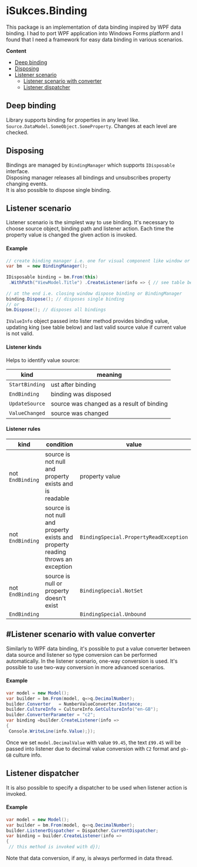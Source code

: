 
# iSukces.Binding
This package is an implementation of data binding inspired by WPF data binding. I had to port WPF application into Windows Forms platform and I found that I need a framework for easy data binding in various scenarios.

__Content__
* [Deep binding](#deep-binding)
* [Disposing](#disposing)
* [Listener scenario](#listener-scenario)
    * [Listener scenario with converter](#listener-scenario-with-value-converter)
    * [Listener dispatcher](#listener-dispatcher)


## Deep binding
Library supports binding for properties in any level like. ```Source.DataModel.SomeObject.SomeProperty```. Changes at each level are checked.


## Disposing
Bindings are managed by ```BindingManager``` which supports ```IDisposable``` interface.   
Disposing manager releases all bindings and unsubscribes property changing events.  
It is also possible to dispose single binding.

## Listener scenario
Listener scenario is the simplest way to use binding. It's necessary to choose source object, binding path and listener action. Each time the property value is changed the given action is invoked.

#### Example
```c#  
// create binding manager i.e. one for visual component like window or user control  
var bm  = new BindingManager();  
  
IDisposable binding = bm.From(this)  
 .WithPath("ViewModel.Title") .CreateListener(info => { // see table below ...      });  
  
// at the end i.e. closing window dispose binding or BindingManager  
binding.Dispose(); // disposes single binding  
// or  
bm.Dispose(); // disposes all bindings  
```  

```IValueInfo``` object passed into lister method provides binding value, updating king (see table below) and last valid source value if current value is not valid.

#### Listener kinds

Helps to identify value source:

| kind               | meaning                                   |  
|--------------------|-------------------------------------------|  
| ```StartBinding``` | ust after binding                         |  
| ```EndBinding```   | binding was disposed                      |  
| ```UpdateSource``` | source was changed as a result of binding |  
| ```ValueChanged``` | source was changed                        |  

#### Listener rules

| kind                                     | condition                                                                       |                    value                   |  
|------------------------------------------|---------------------------------------------------------------------------------|--------------------------------------------|  
| not ```EndBinding```                     | source is not null and property exists and is readable                          | property value                             |  
| not ```EndBinding```                     | source is not null and property exists and property reading throws an exception | ```BindingSpecial.PropertyReadException``` |  
| not ```EndBinding```                     | source is null or property doesn't exist                                        | ```BindingSpecial.NotSet```                |  
| ```EndBinding```                         |                                                                                 | ```BindingSpecial.Unbound```               |  


## #Listener scenario with value converter

Similarly to WPF data binding, it's possible to put a value converter between data source and listener so type conversion can be performed automatically. In the listener scenario, one-way conversion is used. It's possible to use two-way conversion in more advanced scenarios.

#### Example
```c#  
var model = new Model();  
var builder = bm.From(model, q=>q.DecimalNumber);  
builder.Converter   = NumberValueConverter.Instance;  
builder.CultureInfo = CultureInfo.GetCultureInfo("en-GB");  
builder.ConverterParameter = "c2";  
var binding =builder.CreateListener(info =>  
{  
 Console.WriteLine(info.Value);});  
```  
Once we set ```model.DecimalValue``` with value ```99.45```, the text ```£99.45``` will be passed into listener due to decimal value conversion with ```C2``` format and ```gb-GB``` culture info.



## Listener dispatcher
It is also possible to specify a dispatcher to be used when listener action is invoked.

#### Example
```c#  
var model = new Model();  
var builder = bm.From(model, q=>q.DecimalNumber);  
builder.ListenerDispatcher = Dispatcher.CurrentDispatcher;  
var binding = builder.CreateListener(info =>  
{  
 // this method is invoked with d});  
```
Note that data conversion, if any, is always performed in data thread.